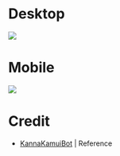 # Desktop

<img src="https://ayano.rei.my.id/data/img/ss.png">

# Mobile

<img src="https://ayano.rei.my.id/data/img/sss.png">

# Credit

- [KannaKamuiBot](https://www.kannakamuibot.xyz/) | Reference